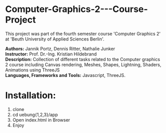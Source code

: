 # Computer-Graphics-2---Course-Project

This project was part of the fourth semester course 'Computer Graphics 2' at 'Beuth University of Applied Sciences Berlin'.

<b>Authors:</b> Jannik Portz, Dennis Ritter, Nathalie Junker<br/>
<b>Instructor:</b> Prof. Dr.-Ing. Kristian Hildebrand<br/>
<b>Description:</b> Collection of different tasks related to the Computer graphics 2 course including Canvas rendering, Meshes, Shapes, Lightning, Shaders, Animations using ThreeJS<br/>
<b>Languages, Frameworks and Tools:</b> Javascript, ThreeJS.


# Installation: 

1. clone
2. cd uebung{1,2,3}/app
3. Open index.html in Browser
4. Enjoy